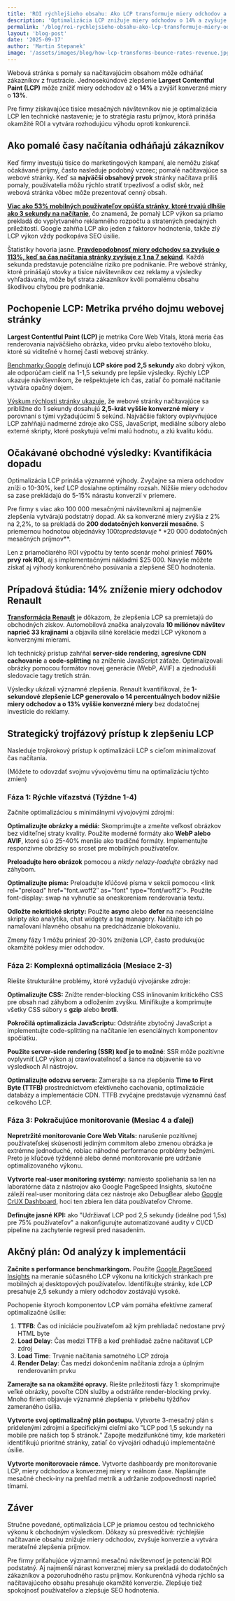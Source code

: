 ```yaml
---
title: 'ROI rýchlejšieho obsahu: Ako LCP transformuje miery odchodov a príjmy'
description: 'Optimalizácia LCP znižuje miery odchodov o 14% a zvyšuje konverzie o 13%. Odomknite ROI rýchlejšieho načítavania obsahu pre rast podnikania.'
permalink: '/blog/roi-rychlejsieho-obsahu-ako-lcp-transformuje-miery-odchodov-a-prijmy/'
layout: 'blog-post'
date: '2025-09-17'
author: 'Martin Stepanek'
image: '/assets/images/blog/how-lcp-transforms-bounce-rates-revenue.jpg'
---
```


Webová stránka s pomaly sa načítavajúcim obsahom môže odháňať zákazníkov z frustrácie. Jednosekúndové zlepšenie **Largest Contentful Paint (LCP)** môže znížiť miery odchodov až o **14%** a zvýšiť konverzné miery o **13%**.

Pre firmy získavajúce tisíce mesačných návštevníkov nie je optimalizácia LCP len technické nastavenie; je to stratégia rastu príjmov, ktorá prináša okamžité ROI a vytvára rozhodujúcu výhodu oproti konkurencii.

## **Ako pomalé časy načítania odháňajú zákazníkov**

Keď firmy investujú tisíce do marketingových kampaní, ale nemôžu získať očakávané príjmy, často nasleduje podobný vzorec; pomalé načítavajúce sa webové stránky. Keď sa **najväčší obsahový prvok** stránky načítava príliš pomaly, používatelia môžu rýchlo stratiť trpezlivosť a odísť skôr, než webová stránka vôbec môže prezentovať cenný obsah.

[**Viac ako 53% mobilných používateľov opúšťa stránky, ktoré trvajú dlhšie ako 3 sekundy na načítanie**](https://think.storage.googleapis.com/docs/mobile-page-speed-new-industry-benchmarks.pdf), čo znamená, že pomalý LCP výkon sa priamo prekladá do vyplytvaného reklamného rozpočtu a stratených predajných príležitostí. Google zahŕňa LCP ako jeden z faktorov hodnotenia, takže zlý LCP výkon vždy podkopáva SEO úsilie.

Štatistiky hovoria jasne. [**Pravdepodobnosť miery odchodov sa zvyšuje o 113%, keď sa čas načítania stránky zvyšuje z 1 na 7 sekúnd**](https://think.storage.googleapis.com/docs/mobile-page-speed-new-industry-benchmarks.pdf). Každá sekunda predstavuje potenciálne riziko pre podnikanie. Pre webové stránky, ktoré prinášajú stovky a tisíce návštevníkov cez reklamy a výsledky vyhľadávania, môže byť strata zákazníkov kvôli pomalému obsahu škodlivou chybou pre podnikanie.

## **Pochopenie LCP: Metrika prvého dojmu webovej stránky**

**Largest Contentful Paint (LCP)** je metrika Core Web Vitals, ktorá meria čas renderovania najväčšieho obrázka, video prvku alebo textového bloku, ktoré sú viditeľné v hornej časti webovej stránky.

[Benchmarky Google](https://web.dev/articles/lcp) definujú **LCP skóre pod 2,5 sekundy** ako dobrý výkon, ale odporúčam cieliť na 1-1,5 sekundy pre lepšie výsledky. Rýchly LCP ukazuje návštevníkom, že rešpektujete ich čas, zatiaľ čo pomalé načítanie vytvára opačný dojem.

[Výskum rýchlosti stránky ukazuje](https://portent.com/blog/analytics/research-site-speed-hurting-everyones-revenue.htm), že webové stránky načítavajúce sa približne do 1 sekundy dosahujú **2,5-krát vyššie konverzné miery** v porovnaní s tými vyžadujúcimi 5 sekúnd. Najväčšie faktory ovplyvňujúce LCP zahŕňajú nadmerné zdroje ako CSS, JavaScript, mediálne súbory alebo externé skripty, ktoré poskytujú veľmi malú hodnotu, a zlú kvalitu kódu.

## **Očakávané obchodné výsledky: Kvantifikácia dopadu**

Optimalizácia LCP prináša významné výhody. Zvyčajne sa miera odchodov zníži o 10-30%, keď LCP dosiahne optimálny rozsah. Nižšie miery odchodov sa zase prekládajú do 5-15% nárastu konverzií v priemere.

Pre firmy s viac ako 100 000 mesačnými návštevníkmi aj najmenšie zlepšenia vytvárajú podstatný dopad. Ak sa konverzné miery zvýšia z 2% na 2,2%, to sa prekladá do **200 dodatočných konverzií mesačne**. S priemernou hodnotou objednávky $100 to predstavuje **$20 000 dodatočných mesačných príjmov**.

Len z priamočiarého ROI výpočtu by tento scenár mohol priniesť **760% prvý rok ROI**, aj s implementačnými nákladmi $25 000. Navyše môžete získať aj výhody konkurenčného posúvania a zlepšené SEO hodnotenia.

## **Prípadová štúdia: 14% zníženie miery odchodov Renault**

[**Transformácia Renault**](https://web.dev/case-studies/renault) je dôkazom, že zlepšenia LCP sa premietajú do obchodných ziskov. Automobilová značka analyzovala **10 miliónov návštev naprieč 33 krajinami** a objavila silné korelácie medzi LCP výkonom a konverznými mierami.

Ich technický prístup zahŕňal **server-side rendering**, **agresívne CDN cachovanie** a **code-splitting** na zníženie JavaScript záťaže. Optimalizovali obrázky pomocou formátov novej generácie (WebP, AVIF) a zjednodušili sledovacie tagy tretích strán.

Výsledky ukázali významné zlepšenia. Renault kvantifikoval, že **1-sekundové zlepšenie LCP generovalo o 14 percentuálnych bodov nižšie miery odchodov a o 13% vyššie konverzné miery** bez dodatočnej investície do reklamy.

## **Strategický trojfázový prístup k zlepšeniu LCP**

Nasleduje trojkrokový prístup k optimalizácii LCP s cieľom minimalizovať čas načítania.

(Môžete to odovzdať svojmu vývojovému tímu na optimalizáciu týchto zmien)

### **Fáza 1: Rýchle víťazstvá (Týždne 1-4)**

Začnite optimalizáciou s minimálnymi vývojovými zdrojmi:

**Optimalizujte obrázky a médiá:** Skomprimujte a zmeňte veľkosť obrázkov bez viditeľnej straty kvality. Použite moderné formáty ako **WebP alebo AVIF**, ktoré sú o 25-40% menšie ako tradičné formáty. Implementujte responzívne obrázky so srcset pre mobilných používateľov.

**Preloadujte hero obrázok** pomocou <link rel="preload" as="image" href="hero.webp"> a _nikdy nelazy-loadujte_ obrázky nad záhybom.

**Optimalizujte písma:** Preloadujte kľúčové písma v <head> sekcii pomocou <link rel="preload" href="font.woff2″ as="font" type="font/woff2″>. Použite font-display: swap na vyhnutie sa oneskoreniam renderovania textu.

**Odložte nekritické skripty:** Použite **async** alebo **defer** na neesenciálne skripty ako analytika, chat widgety a tag managery. Načítajte ich po namaľovaní hlavného obsahu na predchádzanie blokovaniu.

Zmeny fázy 1 môžu priniesť 20-30% zníženia LCP, často produkujúc okamžité poklesy mier odchodov.

### **Fáza 2: Komplexná optimalizácia (Mesiace 2-3)**

Riešte štrukturálne problémy, ktoré vyžadujú vývojárske zdroje:

**Optimalizujte CSS:** Znížte render-blocking CSS inlinovaním kritického CSS pre obsah nad záhybom a odložením zvyšku. Minifikujte a komprimujte všetky CSS súbory s **gzip** alebo **brotli**.

**Pokročilá optimalizácia JavaScriptu:** Odstráňte zbytočný JavaScript a implementujte code-splitting na načítanie len esenciálnych komponentov spočiatku.

**Použite server-side rendering (SSR) keď je to možné**: SSR môže pozitívne ovplyvniť LCP výkon aj crawlovateľnosť a šance na objavenie sa vo výsledkoch AI nástrojov.

**Optimalizujte odozvu servera:** Zamerajte sa na zlepšenia **Time to First Byte (TTFB)** prostredníctvom efektívneho cachovania, optimalizácie databázy a implementácie CDN. TTFB zvyčajne predstavuje významnú časť celkového LCP.

### **Fáza 3: Pokračujúce monitorovanie (Mesiac 4 a ďalej)**

**Nepretržité monitorovanie Core Web Vitals:** narušenie pozitívnej používateľskej skúsenosti jediným commitom alebo zmenou obrázka je extrémne jednoduché, robiac náhodné performance problémy bežnými. Preto je kľúčové týždenné alebo denné monitorovanie pre udržanie optimalizovaného výkonu.

**Vytvorte real-user monitoring systémy:** namiesto spoliehania sa len na laboratórne dáta z nástrojov ako Google PageSpeed Insights, skutočne záleží real-user monitoring dáta cez nástroje ako DebugBear alebo [Google CrUX Dashboard](https://developers.google.com/web/tools/chrome-user-experience-report), hoci ten zbiera len dáta používateľov Chrome.

**Definujte jasné KPI:** ako "Udržiavať LCP pod 2,5 sekundy (ideálne pod 1,5s) pre 75% používateľov" a nakonfigurujte automatizované audity v CI/CD pipeline na zachytenie regresií pred nasadením.

## **Akčný plán: Od analýzy k implementácii**

**Začnite s performance benchmarkingom.** Použite [Google PageSpeed Insights](https://pagespeed.web.dev/) na meranie súčasného LCP výkonu na kritických stránkach pre mobilných aj desktopových používateľov. Identifikujte stránky, kde LCP presahuje 2,5 sekundy a miery odchodov zostávajú vysoké.

Pochopenie štyroch komponentov LCP vám pomáha efektívne zamerať optimalizačné úsilie:

1. **TTFB**: Čas od iniciácie používateľom až kým prehliadač nedostane prvý HTML byte
2. **Load Delay**: Čas medzi TTFB a keď prehliadač začne načítavať LCP zdroj
3. **Load Time**: Trvanie načítania samotného LCP zdroja
4. **Render Delay**: Čas medzi dokončením načítania zdroja a úplným renderovaním prvku

**Zamerajte sa na okamžité opravy.** Riešte príležitosti fázy 1: skomprimujte veľké obrázky, povoľte CDN služby a odstráňte render-blocking prvky. Mnoho firiem objavuje významné zlepšenia v priebehu týždňov zameraného úsilia.

**Vytvorte svoj optimalizačný plán postupu.** Vytvorte 3-mesačný plán s pridelenými zdrojmi a špecifickými cieľmi ako "LCP pod 1,5 sekundy na mobile pre našich top 5 stránok." Zapojte medzifunkčné tímy, kde marketéri identifikujú prioritné stránky, zatiaľ čo vývojári odhadujú implementačné úsilie.

**Vytvorte monitorovacie rámce.** Vytvorte dashboardy pre monitorovanie LCP, miery odchodov a konverznej miery v reálnom čase. Naplánujte mesačné check-iny na prehľad metrík a udržanie zodpovednosti naprieč tímami.

## **Záver**

Stručne povedané, optimalizácia LCP je priamou cestou od technického výkonu k obchodným výsledkom. Dôkazy sú presvedčivé: rýchlejšie načítavanie obsahu znižuje miery odchodov, zvyšuje konverzie a vytvára merateľné zlepšenia príjmov.

Pre firmy priťahujúce významnú mesačnú návštevnosť je potenciál ROI podstatný. Aj najmenší nárast konverznej miery sa prekladá do dodatočných zákazníkov a pozoruhodného rastu príjmov. Konkurenčná výhoda rýchlo sa načítavajúceho obsahu presahuje okamžité konverzie. Zlepšuje tiež spokojnosť používateľov a zlepšuje SEO hodnotenia.
